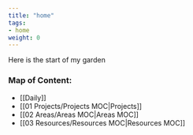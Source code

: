 ```yaml
---
title: "home"
tags:
- home
weight: 0
---
```

Here is the start of my  garden

### Map of Content:
 - [[Daily]] 
 - [[01 Projects/Projects MOC|Projects]]
 - [[02 Areas/Areas MOC|Areas MOC]]
 - [[03 Resources/Resources MOC|Resources MOC]]


